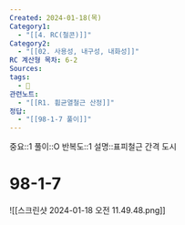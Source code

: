 ```yaml
---
Created: 2024-01-18(목)
Category1:
  - "[[4. RC(철콘)]]"
Category2:
  - "[[02. 사용성, 내구성, 내화성]]"
RC 계산형 목차: 6-2
Sources: 
tags:
  - 🧮
관련노트:
  - "[[R1. 휨균열철근 산정]]"
정답:
  - "[[98-1-7 풀이]]"
---
```

중요::1
풀이::O
반복도::1
설명::표피철근 간격 도시


#  98-1-7

![[스크린샷 2024-01-18 오전 11.49.48.png]]